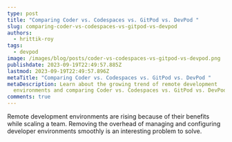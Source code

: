 ```yaml
---
type: post
title: "Comparing Coder vs. Codespaces vs. GitPod vs. DevPod "
slug: comparing-coder-vs-codespaces-vs-gitpod-vs-devpod
authors:
  - hrittik-roy
tags:
  - devpod
image: /images/blog/posts/coder-vs-codespaces-vs-gitpod-vs-devpod.png
publishdate: 2023-09-19T22:49:57.885Z
lastmod: 2023-09-19T22:49:57.896Z
metaTitle: "Comparing Coder vs. Codespaces vs. GitPod vs. DevPod "
metaDescription: Learn about the growing trend of remote development
  environments and comparing Coder vs. Codespaces vs. GitPod vs. DevPod
comments: true
---
```

Remote development environments are rising because of their benefits while scaling a team. Removing the overhead of managing and configuring developer environments smoothly is an interesting problem to solve. 